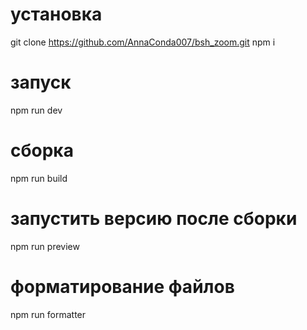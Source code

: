 # установка

git clone https://github.com/AnnaConda007/bsh_zoom.git
npm i

# запуск

npm run dev

# сборка

npm run build

# запустить версию после сборки

npm run preview

# форматирование файлов

npm run formatter
